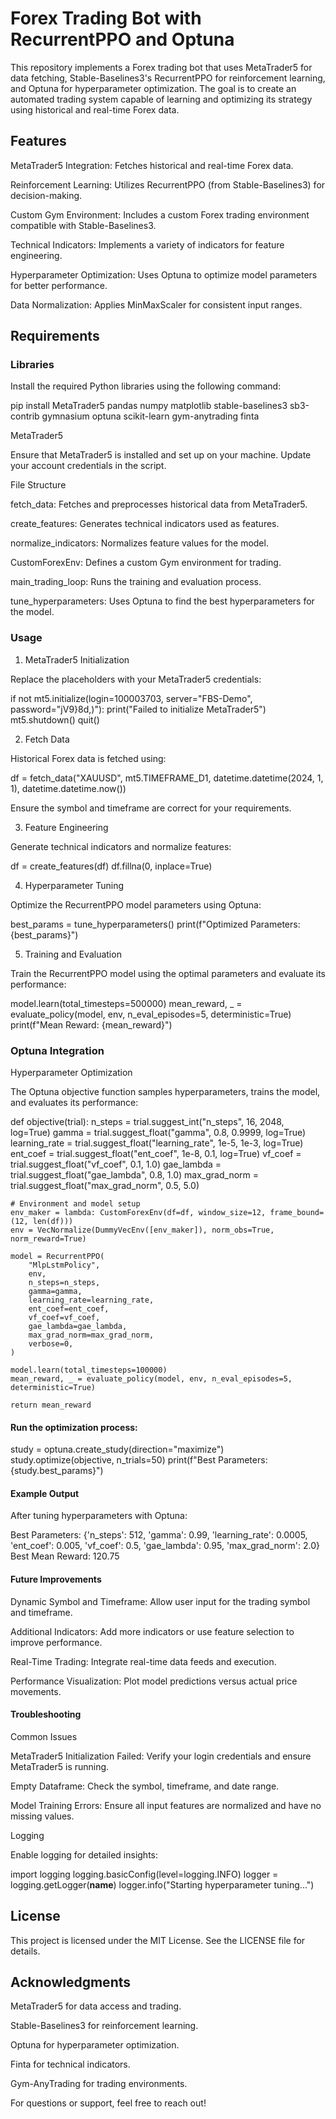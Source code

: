 # Forex Trading Bot with RecurrentPPO and Optuna

This repository implements a Forex trading bot that uses MetaTrader5 for data fetching, Stable-Baselines3's RecurrentPPO for reinforcement learning, and Optuna for hyperparameter optimization. The goal is to create an automated trading system capable of learning and optimizing its strategy using historical and real-time Forex data.

## Features

MetaTrader5 Integration: Fetches historical and real-time Forex data.

Reinforcement Learning: Utilizes RecurrentPPO (from Stable-Baselines3) for decision-making.

Custom Gym Environment: Includes a custom Forex trading environment compatible with Stable-Baselines3.

Technical Indicators: Implements a variety of indicators for feature engineering.

Hyperparameter Optimization: Uses Optuna to optimize model parameters for better performance.

Data Normalization: Applies MinMaxScaler for consistent input ranges.

## Requirements

### Libraries

Install the required Python libraries using the following command:

pip install MetaTrader5 pandas numpy matplotlib stable-baselines3 sb3-contrib gymnasium optuna scikit-learn gym-anytrading finta

MetaTrader5

Ensure that MetaTrader5 is installed and set up on your machine. Update your account credentials in the script.

File Structure

fetch_data: Fetches and preprocesses historical data from MetaTrader5.

create_features: Generates technical indicators used as features.

normalize_indicators: Normalizes feature values for the model.

CustomForexEnv: Defines a custom Gym environment for trading.

main_trading_loop: Runs the training and evaluation process.

tune_hyperparameters: Uses Optuna to find the best hyperparameters for the model.

### Usage

1. MetaTrader5 Initialization

Replace the placeholders with your MetaTrader5 credentials:

if not mt5.initialize(login=100003703, server="FBS-Demo", password="jV9}8d,)"):
    print("Failed to initialize MetaTrader5")
    mt5.shutdown()
    quit()

2. Fetch Data

Historical Forex data is fetched using:

df = fetch_data("XAUUSD", mt5.TIMEFRAME_D1, datetime.datetime(2024, 1, 1), datetime.datetime.now())

Ensure the symbol and timeframe are correct for your requirements.

3. Feature Engineering

Generate technical indicators and normalize features:

df = create_features(df)
df.fillna(0, inplace=True)

4. Hyperparameter Tuning

Optimize the RecurrentPPO model parameters using Optuna:

best_params = tune_hyperparameters()
print(f"Optimized Parameters: {best_params}")

5. Training and Evaluation

Train the RecurrentPPO model using the optimal parameters and evaluate its performance:

model.learn(total_timesteps=500000)
mean_reward, _ = evaluate_policy(model, env, n_eval_episodes=5, deterministic=True)
print(f"Mean Reward: {mean_reward}")

### Optuna Integration

Hyperparameter Optimization

The Optuna objective function samples hyperparameters, trains the model, and evaluates its performance:

def objective(trial):
    n_steps = trial.suggest_int("n_steps", 16, 2048, log=True)
    gamma = trial.suggest_float("gamma", 0.8, 0.9999, log=True)
    learning_rate = trial.suggest_float("learning_rate", 1e-5, 1e-3, log=True)
    ent_coef = trial.suggest_float("ent_coef", 1e-8, 0.1, log=True)
    vf_coef = trial.suggest_float("vf_coef", 0.1, 1.0)
    gae_lambda = trial.suggest_float("gae_lambda", 0.8, 1.0)
    max_grad_norm = trial.suggest_float("max_grad_norm", 0.5, 5.0)

    # Environment and model setup
    env_maker = lambda: CustomForexEnv(df=df, window_size=12, frame_bound=(12, len(df)))
    env = VecNormalize(DummyVecEnv([env_maker]), norm_obs=True, norm_reward=True)

    model = RecurrentPPO(
        "MlpLstmPolicy",
        env,
        n_steps=n_steps,
        gamma=gamma,
        learning_rate=learning_rate,
        ent_coef=ent_coef,
        vf_coef=vf_coef,
        gae_lambda=gae_lambda,
        max_grad_norm=max_grad_norm,
        verbose=0,
    )

    model.learn(total_timesteps=100000)
    mean_reward, _ = evaluate_policy(model, env, n_eval_episodes=5, deterministic=True)

    return mean_reward

#### Run the optimization process:

study = optuna.create_study(direction="maximize")
study.optimize(objective, n_trials=50)
print(f"Best Parameters: {study.best_params}")

#### Example Output

After tuning hyperparameters with Optuna:

Best Parameters: {'n_steps': 512, 'gamma': 0.99, 'learning_rate': 0.0005, 'ent_coef': 0.005, 'vf_coef': 0.5, 'gae_lambda': 0.95, 'max_grad_norm': 2.0}
Best Mean Reward: 120.75

#### Future Improvements

Dynamic Symbol and Timeframe: Allow user input for the trading symbol and timeframe.

Additional Indicators: Add more indicators or use feature selection to improve performance.

Real-Time Trading: Integrate real-time data feeds and execution.

Performance Visualization: Plot model predictions versus actual price movements.

#### Troubleshooting

Common Issues

MetaTrader5 Initialization Failed: Verify your login credentials and ensure MetaTrader5 is running.

Empty Dataframe: Check the symbol, timeframe, and date range.

Model Training Errors: Ensure all input features are normalized and have no missing values.

Logging

Enable logging for detailed insights:

import logging
logging.basicConfig(level=logging.INFO)
logger = logging.getLogger(__name__)
logger.info("Starting hyperparameter tuning...")

## License

This project is licensed under the MIT License. See the LICENSE file for details.

## Acknowledgments

MetaTrader5 for data access and trading.

Stable-Baselines3 for reinforcement learning.

Optuna for hyperparameter optimization.

Finta for technical indicators.

Gym-AnyTrading for trading environments.

For questions or support, feel free to reach out!